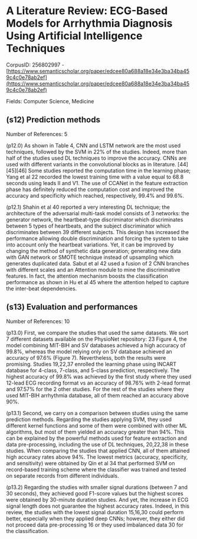 # A Literature Review: ECG-Based Models for Arrhythmia Diagnosis Using Artificial Intelligence Techniques

CorpusID: 256802997 - [https://www.semanticscholar.org/paper/edcee80a688a18e34e3ba34ba459c4c0e78ab2ef](https://www.semanticscholar.org/paper/edcee80a688a18e34e3ba34ba459c4c0e78ab2ef)

Fields: Computer Science, Medicine

## (s12) Prediction methods
Number of References: 5

(p12.0) As shown in Table 4, CNN and LSTM network are the most used techniques, followed by the SVM in 22% of the studies. Indeed, more than half of the studies used DL techniques to improve the accuracy. CNNs are used with different variants in the convolutional blocks as in literature. [44][45][46] Some studies reported the computation time in the learning phase; Yang et al 22 recorded the lowest training time with a value equal to 68.8 seconds using leads II and V1. The use of CCANet in the feature extraction phase has definitely reduced the computation cost and improved the accuracy and specificity which reached, respectively, 99.4% and 99.6%.

(p12.1) Shahin et al 40 reported a very interesting DL technique; the architecture of the adversarial multi-task model consists of 3 networks: the generator network, the heartbeat-type discriminator which discriminates between 5 types of heartbeats, and the subject discriminator which discriminates between 39 different subjects. This design has increased the performance allowing double discrimination and forcing the system to take into account only the heartbeat variations. Yet, it can be improved by changing the method of synthetic data generation; generating new data with GAN network or SMOTE technique instead of upsampling which generates duplicated data. Sabut et al 42 used a fusion of 2 CNN branches with different scales and an Attention module to mine the discriminative features. In fact, the attention mechanism boosts the classification performance as shown in Hu et al 45 where the attention helped to capture the inter-beat dependencies.
## (s13) Evaluation and performances
Number of References: 10

(p13.0) First, we compare the studies that used the same datasets. We sort 7 different datasets available on the PhysioNet repository: 23 Figure 4, the model combining MIT-BIH and SV databases achieved a high accuracy of 99.8%, whereas the model relying only on SV database achieved an accuracy of 97.6% (Figure 7). Nevertheless, both the results were promising. Studies 19,22,37 enrolled the learning phase using INCART database for 4-class, 7-class, and 5-class prediction, respectively. The highest accuracy of 99.8% was achieved by the first study where they used 12-lead ECG recording format vs an accuracy of 98.76% with 2-lead format and 97.57% for the 2 other studies. For the rest of the studies where they used MIT-BIH arrhythmia database, all of them reached an accuracy above 90%.

(p13.1) Second, we carry on a comparison between studies using the same prediction methods. Regarding the studies applying SVM, they used different kernel functions and some of them were combined with other ML algorithms, but most of them yielded an accuracy greater than 94%. This can be explained by the powerful methods used for feature extraction and data pre-processing, including the use of DL techniques, 20,22,38 in these studies. When comparing the studies that applied CNN, all of them attained high accuracy rates above 94%. The lowest metrics (accuracy, specificity, and sensitivity) were obtained by Qin et al 34 that performed SVM on record-based training scheme where the classifier was trained and tested on separate records from different individuals.

(p13.2) Regarding the studies with smaller signal durations (between 7 and 30 seconds), they achieved good F1-score values but the highest scores were obtained by 30-minute duration studies. And yet, the increase in ECG signal length does not guarantee the highest accuracy rates. Indeed, in this review, the studies with the lowest signal duration 15,16,30 could perform better, especially when they applied deep CNNs; however, they either did not proceed data pre-processing 16 or they used imbalanced data 30 for the classification.
